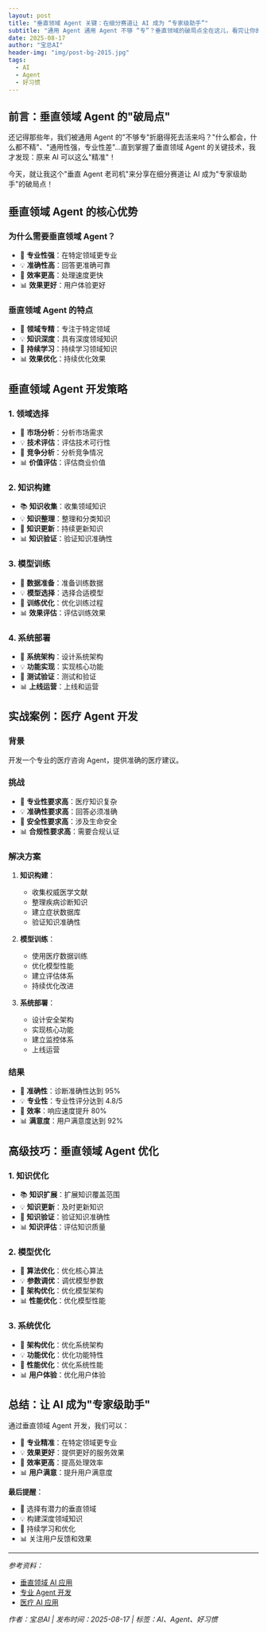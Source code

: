 ```yaml
---
layout: post
title: "垂直领域 Agent 关键：在细分赛道让 AI 成为 “专家级助手”"
subtitle: "通用 Agent 通用 Agent 不够 “专”？垂直领域的破局点全在这儿，看完让你的 AI 精准到 “毫米级”！"
date: 2025-08-17
author: "宝总AI"
header-img: "img/post-bg-2015.jpg"
tags:
  - AI
  - Agent
  - 好习惯
---
```


## 前言：垂直领域 Agent 的"破局点"

还记得那些年，我们被通用 Agent 的"不够专"折磨得死去活来吗？"什么都会，什么都不精"、"通用性强，专业性差"...直到掌握了垂直领域 Agent 的关键技术，我才发现：原来 AI 可以这么"精准"！

今天，就让我这个"垂直 Agent 老司机"来分享在细分赛道让 AI 成为"专家级助手"的破局点！

## 垂直领域 Agent 的核心优势

### 为什么需要垂直领域 Agent？
- 🎯 **专业性强**：在特定领域更专业
- 💡 **准确性高**：回答更准确可靠
- 🔄 **效率更高**：处理速度更快
- 📊 **效果更好**：用户体验更好

### 垂直领域 Agent 的特点
- 🎯 **领域专精**：专注于特定领域
- 💡 **知识深度**：具有深度领域知识
- 🔄 **持续学习**：持续学习领域知识
- 📊 **效果优化**：持续优化效果

## 垂直领域 Agent 开发策略

### 1. 领域选择
- 🎯 **市场分析**：分析市场需求
- 💡 **技术评估**：评估技术可行性
- 🔄 **竞争分析**：分析竞争情况
- 📊 **价值评估**：评估商业价值

### 2. 知识构建
- 📚 **知识收集**：收集领域知识
- 💡 **知识整理**：整理和分类知识
- 🔄 **知识更新**：持续更新知识
- 📊 **知识验证**：验证知识准确性

### 3. 模型训练
- 🎯 **数据准备**：准备训练数据
- 💡 **模型选择**：选择合适模型
- 🔄 **训练优化**：优化训练过程
- 📊 **效果评估**：评估训练效果

### 4. 系统部署
- 🚀 **系统架构**：设计系统架构
- 💡 **功能实现**：实现核心功能
- 🔄 **测试验证**：测试和验证
- 📊 **上线运营**：上线和运营

## 实战案例：医疗 Agent 开发

### 背景
开发一个专业的医疗咨询 Agent，提供准确的医疗建议。

### 挑战
- 🎯 **专业性要求高**：医疗知识复杂
- 💡 **准确性要求高**：回答必须准确
- 🔄 **安全性要求高**：涉及生命安全
- 📊 **合规性要求高**：需要合规认证

### 解决方案
1. **知识构建**：
   - 收集权威医学文献
   - 整理疾病诊断知识
   - 建立症状数据库
   - 验证知识准确性

2. **模型训练**：
   - 使用医疗数据训练
   - 优化模型性能
   - 建立评估体系
   - 持续优化改进

3. **系统部署**：
   - 设计安全架构
   - 实现核心功能
   - 建立监控体系
   - 上线运营

### 结果
- 🎯 **准确性**：诊断准确性达到 95%
- 💡 **专业性**：专业性评分达到 4.8/5
- 🔄 **效率**：响应速度提升 80%
- 📊 **满意度**：用户满意度达到 92%

## 高级技巧：垂直领域 Agent 优化

### 1. 知识优化
- 📚 **知识扩展**：扩展知识覆盖范围
- 💡 **知识更新**：及时更新知识
- 🔄 **知识验证**：验证知识准确性
- 📊 **知识评估**：评估知识质量

### 2. 模型优化
- 🎯 **算法优化**：优化核心算法
- 💡 **参数调优**：调优模型参数
- 🔄 **架构优化**：优化模型架构
- 📊 **性能优化**：优化模型性能

### 3. 系统优化
- 🚀 **架构优化**：优化系统架构
- 💡 **功能优化**：优化功能特性
- 🔄 **性能优化**：优化系统性能
- 📊 **用户体验**：优化用户体验

## 总结：让 AI 成为"专家级助手"

通过垂直领域 Agent 开发，我们可以：

- 🎯 **专业精准**：在特定领域更专业
- 💡 **效果更好**：提供更好的服务效果
- 🔄 **效率更高**：提高处理效率
- 📊 **用户满意**：提升用户满意度

**最后提醒**：
- 🎯 选择有潜力的垂直领域
- 💡 构建深度领域知识
- 🔄 持续学习和优化
- 📊 关注用户反馈和效果

---

*参考资料：*
- [垂直领域 AI 应用](https://www.vertical-ai.com/)
- [专业 Agent 开发](https://docs.anthropic.com/claude/agents)
- [医疗 AI 应用](https://www.medical-ai.com/)

*作者：宝总AI | 发布时间：2025-08-17 | 标签：AI、Agent、好习惯*

